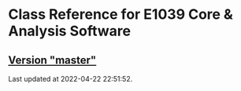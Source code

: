 # Class Reference for E1039 Core & Analysis Software
## [Version "master"](master/)
Last updated at 2022-04-22 22:51:52.
